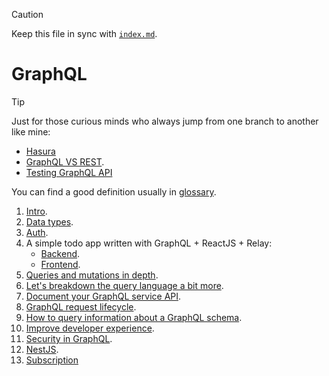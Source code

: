 > [!CAUTION]
>
> Keep this file in sync with [`index.md`](../index.md).

# GraphQL

> [!TIP]
>
> Just for those curious minds who always jump from one branch to another like mine:
>
> - [Hasura](../docs/hasura.md)
> - [GraphQL VS REST](https://www.apollographql.com/blog/graphql-vs-rest).
> - [Testing GraphQL API](../docs/testing-graphql.md)

You can find a good definition usually in [glossary](../docs/glossary.md).

1. [Intro](../docs/intro.md).
2. [Data types](../docs/data-types.md).
3. [Auth](../docs/auth.md).
4. A simple todo app written with GraphQL + ReactJS + Relay:
   - [Backend](../apps/todo-backend/README.md).
   - [Frontend]().
5. [Queries and mutations in depth](../docs/queries-and-mutations.md).
6. [Let's breakdown the query language a bit more](../docs/graphql-query-language-breakdown.md).
7. [Document your GraphQL service API](../docs/documentation.md).
8. [GraphQL request lifecycle](../docs/graphql-req-lifecycle.md).
9. [How to query information about a GraphQL schema](../docs/introspection.md).
10. [Improve developer experience](../docs/improve-dev-exp.md).
11. [Security in GraphQL](../docs/security.md).
12. [NestJS](../docs/nestjs.md).
13. [Subscription](../docs/subscription.md)
